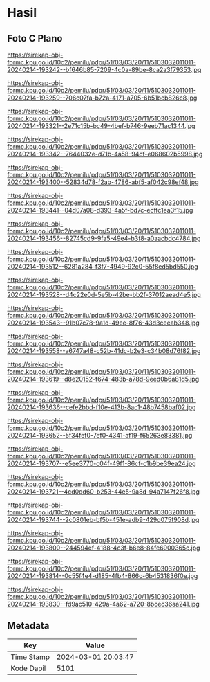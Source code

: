 # Hasil

## Foto C Plano

https://sirekap-obj-formc.kpu.go.id/10c2/pemilu/pdpr/51/03/03/20/11/5103032011011-20240214-193242--bf646b85-7209-4c0a-89be-8ca2a3f79353.jpg

https://sirekap-obj-formc.kpu.go.id/10c2/pemilu/pdpr/51/03/03/20/11/5103032011011-20240214-193259--706c07fa-b72a-4171-a705-6b51bcb826c8.jpg

https://sirekap-obj-formc.kpu.go.id/10c2/pemilu/pdpr/51/03/03/20/11/5103032011011-20240214-193321--2e71c15b-bc49-4bef-b746-9eeb71ac1344.jpg

https://sirekap-obj-formc.kpu.go.id/10c2/pemilu/pdpr/51/03/03/20/11/5103032011011-20240214-193342--7644032e-d71b-4a58-94cf-e068602b5998.jpg

https://sirekap-obj-formc.kpu.go.id/10c2/pemilu/pdpr/51/03/03/20/11/5103032011011-20240214-193400--52834d78-f2ab-4786-abf5-af042c98ef48.jpg

https://sirekap-obj-formc.kpu.go.id/10c2/pemilu/pdpr/51/03/03/20/11/5103032011011-20240214-193441--04d07a08-d393-4a5f-bd7c-ecffc1ea3f15.jpg

https://sirekap-obj-formc.kpu.go.id/10c2/pemilu/pdpr/51/03/03/20/11/5103032011011-20240214-193456--82745cd9-9fa5-49e4-b3f8-a0aacbdc4784.jpg

https://sirekap-obj-formc.kpu.go.id/10c2/pemilu/pdpr/51/03/03/20/11/5103032011011-20240214-193512--6281a284-f3f7-4949-92c0-55f8ed5bd550.jpg

https://sirekap-obj-formc.kpu.go.id/10c2/pemilu/pdpr/51/03/03/20/11/5103032011011-20240214-193528--d4c22e0d-5e5b-42be-bb2f-37012aead4e5.jpg

https://sirekap-obj-formc.kpu.go.id/10c2/pemilu/pdpr/51/03/03/20/11/5103032011011-20240214-193543--91b07c78-9a1d-49ee-8f76-43d3ceeab348.jpg

https://sirekap-obj-formc.kpu.go.id/10c2/pemilu/pdpr/51/03/03/20/11/5103032011011-20240214-193558--a6747a48-c52b-41dc-b2e3-c34b08d76f82.jpg

https://sirekap-obj-formc.kpu.go.id/10c2/pemilu/pdpr/51/03/03/20/11/5103032011011-20240214-193619--d8e20152-f674-483b-a78d-9eed0b6a81d5.jpg

https://sirekap-obj-formc.kpu.go.id/10c2/pemilu/pdpr/51/03/03/20/11/5103032011011-20240214-193636--cefe2bbd-f10e-413b-8ac1-48b7458baf02.jpg

https://sirekap-obj-formc.kpu.go.id/10c2/pemilu/pdpr/51/03/03/20/11/5103032011011-20240214-193652--5f34fef0-7ef0-4341-af19-f65263e83381.jpg

https://sirekap-obj-formc.kpu.go.id/10c2/pemilu/pdpr/51/03/03/20/11/5103032011011-20240214-193707--e5ee3770-c04f-49f1-86cf-c1b9be39ea24.jpg

https://sirekap-obj-formc.kpu.go.id/10c2/pemilu/pdpr/51/03/03/20/11/5103032011011-20240214-193721--4cd0dd60-b253-44e5-9a8d-94a7147f26f8.jpg

https://sirekap-obj-formc.kpu.go.id/10c2/pemilu/pdpr/51/03/03/20/11/5103032011011-20240214-193744--2c0801eb-bf5b-451e-adb9-429d075f908d.jpg

https://sirekap-obj-formc.kpu.go.id/10c2/pemilu/pdpr/51/03/03/20/11/5103032011011-20240214-193800--244594ef-4188-4c3f-b6e8-84fe6900365c.jpg

https://sirekap-obj-formc.kpu.go.id/10c2/pemilu/pdpr/51/03/03/20/11/5103032011011-20240214-193814--0c55f4e4-d185-4fb4-866c-6b4531836f0e.jpg

https://sirekap-obj-formc.kpu.go.id/10c2/pemilu/pdpr/51/03/03/20/11/5103032011011-20240214-193830--fd9ac510-429a-4a62-a720-8bcec36aa241.jpg


## Metadata

| Key        | Value               |
| ---------- | ------------------- |
| Time Stamp | 2024-03-01 20:03:47 |
| Kode Dapil | 5101                |



